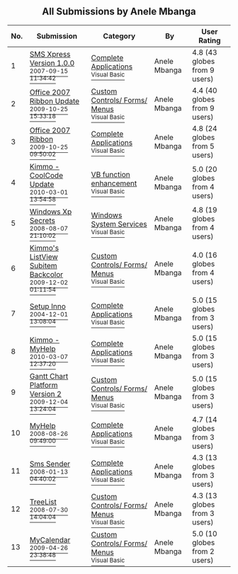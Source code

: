 ﻿<div align="center">

## All Submissions by Anele Mbanga

</div>

No.  | Submission | Category | By   | User Rating
---- | ---------- | -------- | ---- | -----------
1 | [SMS Xpress Version 1\.0\.0<br /><sup>2007-09-15 11:34:42</sup>](https://github.com/Planet-Source-Code/anele-mbanga-sms-xpress-version-1-0-0__1-69333) | [Complete Applications<br /><sup>Visual Basic</sup>](../ByCategory/complete-applications__1-27.md) | Anele Mbanga | 4.8 (43 globes from 9 users)
2 | [Office 2007 Ribbon Update<br /><sup>2009-10-25 15:33:18</sup>](https://github.com/Planet-Source-Code/anele-mbanga-office-2007-ribbon-update__1-72608) | [Custom Controls/ Forms/  Menus<br /><sup>Visual Basic</sup>](../ByCategory/custom-controls-forms-menus__1-4.md) | Anele Mbanga | 4.4 (40 globes from 9 users)
3 | [Office 2007 Ribbon<br /><sup>2009-10-25 09:50:02</sup>](https://github.com/Planet-Source-Code/anele-mbanga-office-2007-ribbon__1-72588) | [Complete Applications<br /><sup>Visual Basic</sup>](../ByCategory/complete-applications__1-27.md) | Anele Mbanga | 4.8 (24 globes from 5 users)
4 | [Kimmo \- CoolCode Update<br /><sup>2010-03-01 13:54:58</sup>](https://github.com/Planet-Source-Code/anele-mbanga-kimmo-coolcode-update__1-67831) | [VB function enhancement<br /><sup>Visual Basic</sup>](../ByCategory/vb-function-enhancement__1-25.md) | Anele Mbanga | 5.0 (20 globes from 4 users)
5 | [Windows Xp Secrets<br /><sup>2008-08-07 21:10:02</sup>](https://github.com/Planet-Source-Code/anele-mbanga-windows-xp-secrets__1-70933) | [Windows System Services<br /><sup>Visual Basic</sup>](../ByCategory/windows-system-services__1-35.md) | Anele Mbanga | 4.8 (19 globes from 4 users)
6 | [Kimmo's ListView Subitem Backcolor<br /><sup>2009-12-02 01:11:54</sup>](https://github.com/Planet-Source-Code/anele-mbanga-kimmo-s-listview-subitem-backcolor__1-72693) | [Custom Controls/ Forms/  Menus<br /><sup>Visual Basic</sup>](../ByCategory/custom-controls-forms-menus__1-4.md) | Anele Mbanga | 4.0 (16 globes from 4 users)
7 | [Setup Inno<br /><sup>2004-12-01 13:08:04</sup>](https://github.com/Planet-Source-Code/anele-mbanga-setup-inno__1-58251) | [Complete Applications<br /><sup>Visual Basic</sup>](../ByCategory/complete-applications__1-27.md) | Anele Mbanga | 5.0 (15 globes from 3 users)
8 | [Kimmo \- MyHelp<br /><sup>2010-03-07 12:37:20</sup>](https://github.com/Planet-Source-Code/anele-mbanga-kimmo-myhelp__1-71118) | [Complete Applications<br /><sup>Visual Basic</sup>](../ByCategory/complete-applications__1-27.md) | Anele Mbanga | 5.0 (15 globes from 3 users)
9 | [Gantt Chart Platform Version 2<br /><sup>2009-12-04 13:24:04</sup>](https://github.com/Planet-Source-Code/anele-mbanga-gantt-chart-platform-version-2__1-72651) | [Custom Controls/ Forms/  Menus<br /><sup>Visual Basic</sup>](../ByCategory/custom-controls-forms-menus__1-4.md) | Anele Mbanga | 5.0 (15 globes from 3 users)
10 | [MyHelp<br /><sup>2008-08-26 09:49:00</sup>](https://github.com/Planet-Source-Code/anele-mbanga-myhelp__1-71013) | [Complete Applications<br /><sup>Visual Basic</sup>](../ByCategory/complete-applications__1-27.md) | Anele Mbanga | 4.7 (14 globes from 3 users)
11 | [Sms Sender<br /><sup>2008-01-13 04:40:02</sup>](https://github.com/Planet-Source-Code/anele-mbanga-sms-sender__1-69911) | [Complete Applications<br /><sup>Visual Basic</sup>](../ByCategory/complete-applications__1-27.md) | Anele Mbanga | 4.3 (13 globes from 3 users)
12 | [TreeList<br /><sup>2008-07-30 14:04:04</sup>](https://github.com/Planet-Source-Code/anele-mbanga-treelist__1-70909) | [Custom Controls/ Forms/  Menus<br /><sup>Visual Basic</sup>](../ByCategory/custom-controls-forms-menus__1-4.md) | Anele Mbanga | 4.3 (13 globes from 3 users)
13 | [MyCalendar<br /><sup>2009-04-26 23:38:48</sup>](https://github.com/Planet-Source-Code/anele-mbanga-mycalendar__1-72038) | [Custom Controls/ Forms/  Menus<br /><sup>Visual Basic</sup>](../ByCategory/custom-controls-forms-menus__1-4.md) | Anele Mbanga | 5.0 (10 globes from 2 users)
